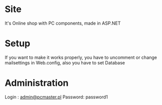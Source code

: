 # Site
It's Online shop with PC components, made in ASP.NET
# Setup
If you want to make it works properly, you have to uncomment or change mailsettings in Web.config, also you have to set Database 
# Administration
Login : admin@pcmaster.pl
Password: password1
